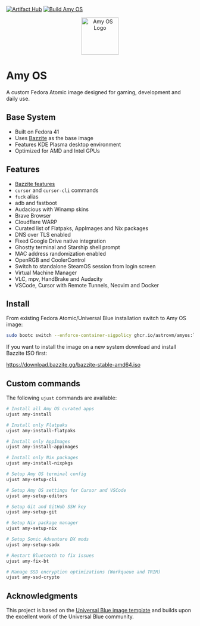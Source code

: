 [![Artifact Hub](https://img.shields.io/endpoint?url=https://artifacthub.io/badge/repository/amyos)](https://artifacthub.io/packages/container/amyos/amyos)
[![Build Amy OS](https://github.com/astrovm/amyos/actions/workflows/build.yml/badge.svg)](https://github.com/astrovm/amyos/actions/workflows/build.yml)

<div align="center">
  <picture>
    <source media="(prefers-color-scheme: light)" srcset="https://raw.githubusercontent.com/astrovm/amyos/refs/heads/main/repo_files/amy-logo-black.png">
    <img alt="Amy OS Logo" src="https://raw.githubusercontent.com/astrovm/amyos/refs/heads/main/repo_files/amy-logo-white.png" width="100">
  </picture>
</div>

# Amy OS

A custom Fedora Atomic image designed for gaming, development and daily use.

## Base System

- Built on Fedora 41
- Uses [Bazzite](https://bazzite.gg/) as the base image
- Features KDE Plasma desktop environment
- Optimized for AMD and Intel GPUs

## Features

- [Bazzite features](https://github.com/ublue-os/bazzite#about--features)
- `cursor` and `cursor-cli` commands
- `fuck` alias
- adb and fastboot
- Audacious with Winamp skins
- Brave Browser
- Cloudflare WARP
- Curated list of Flatpaks, AppImages and Nix packages
- DNS over TLS enabled
- Fixed Google Drive native integration
- Ghostty terminal and Starship shell prompt
- MAC address randomization enabled
- OpenRGB and CoolerControl
- Switch to standalone SteamOS session from login screen
- Virtual Machine Manager
- VLC, mpv, HandBrake and Audacity
- VSCode, Cursor with Remote Tunnels, Neovim and Docker

## Install

From existing Fedora Atomic/Universal Blue installation switch to Amy OS image:

```bash
sudo bootc switch --enforce-container-sigpolicy ghcr.io/astrovm/amyos:latest
```

If you want to install the image on a new system download and install Bazzite ISO first:

<https://download.bazzite.gg/bazzite-stable-amd64.iso>

## Custom commands

The following `ujust` commands are available:

```bash
# Install all Amy OS curated apps
ujust amy-install

# Install only Flatpaks
ujust amy-install-flatpaks

# Install only AppImages
ujust amy-install-appimages

# Install only Nix packages
ujust amy-install-nixpkgs

# Setup Amy OS terminal config
ujust amy-setup-cli

# Setup Amy OS settings for Cursor and VSCode
ujust amy-setup-editors

# Setup Git and GitHub SSH key
ujust amy-setup-git

# Setup Nix package manager
ujust amy-setup-nix

# Setup Sonic Adventure DX mods
ujust amy-setup-sadx

# Restart Bluetooth to fix issues
ujust amy-fix-bt

# Manage SSD encryption optimizations (Workqueue and TRIM)
ujust amy-ssd-crypto
```

## Acknowledgments

This project is based on the [Universal Blue image template](https://github.com/ublue-os/image-template) and builds upon the excellent work of the Universal Blue community.
